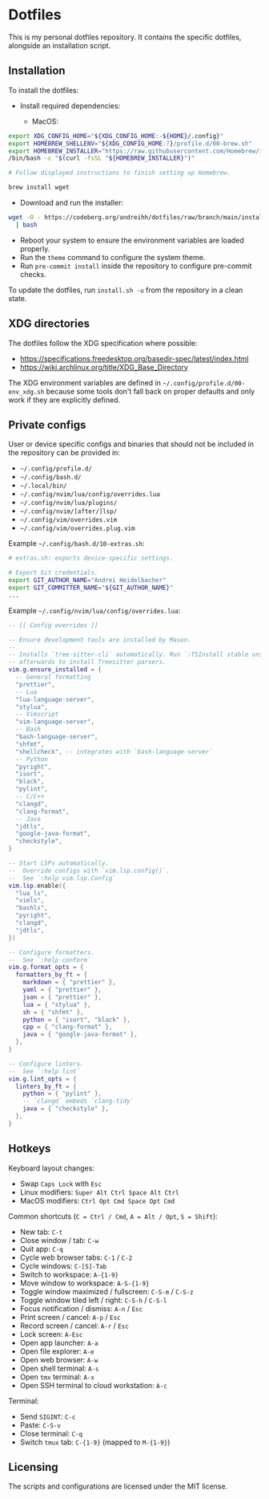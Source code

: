 # Dotfiles

This is my personal dotfiles repository. It contains the specific dotfiles,
alongside an installation script.

## Installation

To install the dotfiles:

- Install required dependencies:

  - MacOS:

```bash
export XDG_CONFIG_HOME="${XDG_CONFIG_HOME:-${HOME}/.config}"
export HOMEBREW_SHELLENV="${XDG_CONFIG_HOME:?}/profile.d/00-brew.sh"
export HOMEBREW_INSTALLER="https://raw.githubusercontent.com/Homebrew/install/HEAD/install.sh"
/bin/bash -c "$(curl -fsSL "${HOMEBREW_INSTALLER}")"

# Follow displayed instructions to finish setting up Homebrew.

brew install wget
```

- Download and run the installer:

```bash
wget -O - https://codeberg.org/andreihh/dotfiles/raw/branch/main/install.sh \
  | bash
```

- Reboot your system to ensure the environment variables are loaded properly.
- Run the `theme` command to configure the system theme.
- Run `pre-commit install` inside the repository to configure pre-commit checks.

To update the dotfiles, run `install.sh -u` from the repository in a clean
state.

## XDG directories

The dotfiles follow the XDG specification where possible:

- https://specifications.freedesktop.org/basedir-spec/latest/index.html
- https://wiki.archlinux.org/title/XDG_Base_Directory

The XDG environment variables are defined in `~/.config/profile.d/00-env_xdg.sh`
because some tools don't fall back on proper defaults and only work if they are
explicitly defined.

## Private configs

User or device specific configs and binaries that should not be included in the
repository can be provided in:

- `~/.config/profile.d/`
- `~/.config/bash.d/`
- `~/.local/bin/`
- `~/.config/nvim/lua/config/overrides.lua`
- `~/.config/nvim/lua/plugins/`
- `~/.config/nvim/[after/]lsp/`
- `~/.config/vim/overrides.vim`
- `~/.config/vim/overrides.plug.vim`

Example `~/.config/bash.d/10-extras.sh`:

```bash
# extras.sh: exports device-specific settings.

# Export Git credentials.
export GIT_AUTHOR_NAME="Andrei Heidelbacher"
export GIT_COMMITTER_NAME="${GIT_AUTHOR_NAME}"
...
```

Example `~/.config/nvim/lua/config/overrides.lua`:

```lua
-- [[ Config overrides ]]

-- Ensure development tools are installed by Mason.
--
-- Installs `tree-sitter-cli` automatically. Run `:TSInstall stable unstable`
-- afterwards to install Treesitter parsers.
vim.g.ensure_installed = {
  -- General formatting
  "prettier",
  -- Lua
  "lua-language-server",
  "stylua",
  -- Vimscript
  "vim-language-server",
  -- Bash
  "bash-language-server",
  "shfmt",
  "shellcheck", -- integrates with `bash-language-server`
  -- Python
  "pyright",
  "isort",
  "black",
  "pylint",
  -- C/C++
  "clangd",
  "clang-format",
  -- Java
  "jdtls",
  "google-java-format",
  "checkstyle",
}

-- Start LSPs automatically.
--  Override configs with `vim.lsp.config()`.
--  See `:help vim.lsp.Config`
vim.lsp.enable({
  "lua_ls",
  "vimls",
  "bashls",
  "pyright",
  "clangd",
  "jdtls",
})

-- Configure formatters.
--  See `:help conform`
vim.g.format_opts = {
  formatters_by_ft = {
    markdown = { "prettier" },
    yaml = { "prettier" },
    json = { "prettier" },
    lua = { "stylua" },
    sh = { "shfmt" },
    python = { "isort", "black" },
    cpp = { "clang-format" },
    java = { "google-java-format" },
  },
}

-- Configure linters.
--  See `:help lint`
vim.g.lint_opts = {
  linters_by_ft = {
    python = { "pylint" },
    -- `clangd` embeds `clang-tidy`
    java = { "checkstyle" },
  },
}
```

## Hotkeys

Keyboard layout changes:

- Swap `Caps Lock` with `Esc`
- Linux modifiers: `Super Alt Ctrl Space Alt Ctrl`
- MacOS modifiers: `Ctrl Opt Cmd Space Opt Cmd`

Common shortcuts (`C = Ctrl / Cmd`, `A = Alt / Opt`, `S = Shift`):

- New tab: `C-t`
- Close window / tab: `C-w`
- Quit app: `C-q`
- Cycle web browser tabs: `C-1` / `C-2`
- Cycle windows: `C-[S]-Tab`
- Switch to workspace: `A-{1-9}`
- Move window to workspace: `A-S-{1-9}`
- Toggle window maximized / fullscreen: `C-S-m` / `C-S-z`
- Toggle window tiled left / right: `C-S-h` / `C-S-l`
- Focus notification / dismiss: `A-n` / `Esc`
- Print screen / cancel: `A-p` / `Esc`
- Record screen / cancel: `A-r` / `Esc`
- Lock screen: `A-Esc`
- Open app launcher: `A-a`
- Open file explorer: `A-e`
- Open web browser: `A-w`
- Open shell terminal: `A-s`
- Open `tmx` terminal: `A-x`
- Open SSH terminal to cloud workstation: `A-c`

Terminal:

- Send `SIGINT`: `C-c`
- Paste: `C-S-v`
- Close terminal: `C-q`
- Switch `tmux` tab: `C-{1-9}` (mapped to `M-{1-9}`)

## Licensing

The scripts and configurations are licensed under the MIT license.
